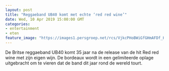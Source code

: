 ```yaml
---
layout: post
title: "Reggaeband UB40 komt met echte ‘red red wine’"
date: Wed, 10 Apr 2019 15:00:00 GMT
categories: 
- entertainment 
- eten 
feature_image: "https://images1.persgroep.net/rcs/VjkcPHoBWiGfGHmAFDf_HZtano8/diocontent/145253102/_fitwidth/400/?appId=21791a8992982cd8da851550a453bd7f&quality=0.7"
---
```


De Britse reggaeband UB40 komt 35 jaar na de release van de hit Red red wine met zijn eigen wijn. De bordeaux wordt in een gelimiteerde oplage uitgebracht om te vieren dat de band dit jaar rond de wereld tourt.
